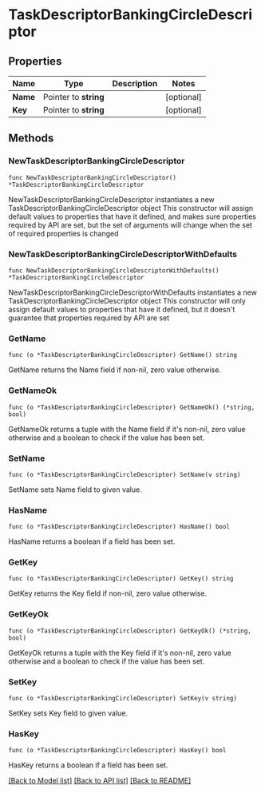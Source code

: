 # TaskDescriptorBankingCircleDescriptor

## Properties

Name | Type | Description | Notes
------------ | ------------- | ------------- | -------------
**Name** | Pointer to **string** |  | [optional]
**Key** | Pointer to **string** |  | [optional]

## Methods

### NewTaskDescriptorBankingCircleDescriptor

`func NewTaskDescriptorBankingCircleDescriptor() *TaskDescriptorBankingCircleDescriptor`

NewTaskDescriptorBankingCircleDescriptor instantiates a new TaskDescriptorBankingCircleDescriptor object
This constructor will assign default values to properties that have it defined,
and makes sure properties required by API are set, but the set of arguments
will change when the set of required properties is changed

### NewTaskDescriptorBankingCircleDescriptorWithDefaults

`func NewTaskDescriptorBankingCircleDescriptorWithDefaults() *TaskDescriptorBankingCircleDescriptor`

NewTaskDescriptorBankingCircleDescriptorWithDefaults instantiates a new TaskDescriptorBankingCircleDescriptor object
This constructor will only assign default values to properties that have it defined,
but it doesn't guarantee that properties required by API are set

### GetName

`func (o *TaskDescriptorBankingCircleDescriptor) GetName() string`

GetName returns the Name field if non-nil, zero value otherwise.

### GetNameOk

`func (o *TaskDescriptorBankingCircleDescriptor) GetNameOk() (*string, bool)`

GetNameOk returns a tuple with the Name field if it's non-nil, zero value otherwise
and a boolean to check if the value has been set.

### SetName

`func (o *TaskDescriptorBankingCircleDescriptor) SetName(v string)`

SetName sets Name field to given value.

### HasName

`func (o *TaskDescriptorBankingCircleDescriptor) HasName() bool`

HasName returns a boolean if a field has been set.

### GetKey

`func (o *TaskDescriptorBankingCircleDescriptor) GetKey() string`

GetKey returns the Key field if non-nil, zero value otherwise.

### GetKeyOk

`func (o *TaskDescriptorBankingCircleDescriptor) GetKeyOk() (*string, bool)`

GetKeyOk returns a tuple with the Key field if it's non-nil, zero value otherwise
and a boolean to check if the value has been set.

### SetKey

`func (o *TaskDescriptorBankingCircleDescriptor) SetKey(v string)`

SetKey sets Key field to given value.

### HasKey

`func (o *TaskDescriptorBankingCircleDescriptor) HasKey() bool`

HasKey returns a boolean if a field has been set.


[[Back to Model list]](../README.md#documentation-for-models) [[Back to API list]](../README.md#documentation-for-api-endpoints) [[Back to README]](../README.md)
